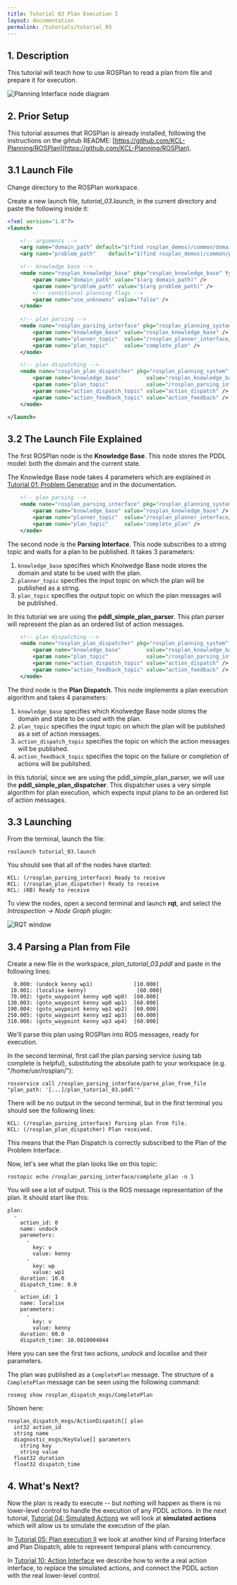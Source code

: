 ```yaml
---
title: Tutorial 03 Plan Execution I
layout: documentation
permalink: /tutorials/tutorial_03
---
```


## 1. Description

This tutorial will teach how to use ROSPlan to read a plan from file and prepare it for execution.

![Planning Interface node diagram](./tutorial_03.png)

## 2. Prior Setup

This tutorial assumes that ROSPlan is already installed, following the instructions on the gihtub README:
[https://github.com/KCL-Planning/ROSPlan](https://github.com/KCL-Planning/ROSPlan).

## 3.1 Launch File

Change directory to the  ROSPlan workspace.

Create a new launch file, *tutorial_03.launch*, in the current directory and paste the following inside it:

```xml
<?xml version="1.0"?>
<launch>

	<!-- arguments -->
	<arg name="domain_path"	default="$(find rosplan_demos)/common/domain_turtlebot.pddl" />
	<arg name="problem_path"	default="$(find rosplan_demos)/common/problem_turtlebot.pddl" />

	<!-- knowledge base -->
	<node name="rosplan_knowledge_base" pkg="rosplan_knowledge_base" type="knowledgeBase" respawn="false" output="screen">
		<param name="domain_path" value="$(arg domain_path)" />
		<param name="problem_path" value="$(arg problem_path)" />
		<!-- conditional planning flags -->
		<param name="use_unknowns" value="false" />
	</node>
	
	<!-- plan parsing -->
	<node name="rosplan_parsing_interface" pkg="rosplan_planning_system" type="pddl_simple_plan_parser" respawn="false" output="screen">
		<param name="knowledge_base" value="rosplan_knowledge_base" />
		<param name="planner_topic"  value="/rosplan_planner_interface/planner_output" />
		<param name="plan_topic"     value="complete_plan" />
	</node>

	<!-- plan dispatching -->
	<node name="rosplan_plan_dispatcher" pkg="rosplan_planning_system" type="pddl_simple_plan_dispatcher" respawn="false" output="screen">
		<param name="knowledge_base"        value="rosplan_knowledge_base" />
		<param name="plan_topic"            value="/rosplan_parsing_interface/complete_plan" />
		<param name="action_dispatch_topic" value="action_dispatch" />
		<param name="action_feedback_topic" value="action_feedback" />
	</node>

</launch>
```

## 3.2 The Launch File Explained

The first ROSPlan node is the **Knowledge Base**. This node stores the PDDL model: both the domain and the current state.

The Knowledge Base node takes 4 parameters which are explained in [Tutorial 01: Problem Generation](../01_problem_generation/turorial_01.mk) and in the documentation.

```xml
	<!-- plan parsing -->
	<node name="rosplan_parsing_interface" pkg="rosplan_planning_system" type="pddl_simple_plan_parser" respawn="false" output="screen">
		<param name="knowledge_base" value="rosplan_knowledge_base" />
		<param name="planner_topic"  value="/rosplan_planner_interface/planner_output" />
		<param name="plan_topic"     value="complete_plan" />
	</node>
```

The second node is the **Parsing Interface**. This node subscribes to a string topic and waits for a plan to be published. It takes 3 parameters:

1. `knowledge_base` specifies which Knolwedge Base node stores the domain and state to be used with the plan.
2. `planner_topic` specifies the input topic on which the plan will be published as a string.
3. `plan_topic` specifies the output topic on which the plan messages will be published.

In this tutorial we are using the **pddl_simple_plan_parser**. This plan parser will represent the plan as an ordered list of action messages.

```xml
	<!-- plan dispatching -->
	<node name="rosplan_plan_dispatcher" pkg="rosplan_planning_system" type="pddl_simple_plan_dispatcher" respawn="false" output="screen">
		<param name="knowledge_base"        value="rosplan_knowledge_base" />
		<param name="plan_topic"            value="/rosplan_parsing_interface/complete_plan" />
		<param name="action_dispatch_topic" value="action_dispatch" />
		<param name="action_feedback_topic" value="action_feedback" />
	</node>
```

The third node is the **Plan Dispatch**. This node implements a plan execution algorithm and takes 4 parameters:

1. `knowledge_base` specifies which Knolwedge Base node stores the domain and state to be used with the plan.
2. `plan_topic` specifies the input topic on which the plan will be published as a set of action messages.
3. `action_dispatch_topic` specifies the topic on which the action messages will be published.
3. `action_feedback_topic` specifies the topic on the failure or completion of actions will be published.

In this tutorial, since we are using the pddl_simple_plan_parser, we will use the **pddl_simple_plan_dispatcher**. This dispatcher uses a very simple algorithm for plan execution, which expects input plans to be an ordered list of action messages.

## 3.3 Launching

From the terminal, launch the file:

```
roslaunch tutorial_03.launch
```

You should see that all of the nodes have started:

```
KCL: (/rosplan_parsing_interface) Ready to receive
KCL: (/rosplan_plan_dispatcher) Ready to receive
KCL: (KB) Ready to receive
```

To view the nodes, open a second terminal and launch **rqt**, and select the *Introspection -> Node Graph* plugin:

![RQT window](./tutorial_03_rqt.png) 

## 3.4 Parsing a Plan from File

Create a new file in the workspace, *plan_tutorial_03.pddl* and paste in the following lines:

```
  0.000: (undock kenny wp1)             [10.000]
 10.001: (localise kenny)                [60.000]
 70.002: (goto_waypoint kenny wp0 wp0)  [60.000]
130.003: (goto_waypoint kenny wp0 wp1)  [60.000]
190.004: (goto_waypoint kenny wp1 wp2)  [60.000]
250.005: (goto_waypoint kenny wp2 wp3)  [60.000]
310.006: (goto_waypoint kenny wp3 wp4)  [60.000]
```

We'll parse this plan using ROSPlan into ROS messages, ready for execution.

In the second terminal, first call the plan parsing service (using tab complete is helpful), substituting the absolute path to your workspace (e.g. "/home/usr/rosplan/"):

```
rosservice call /rosplan_parsing_interface/parse_plan_from_file "plan_path: '[...]/plan_tutorial_03.pddl'"
```

There will be no output in the second terminal, but in the first terminal you should see the following lines:

```
KCL: (/rosplan_parsing_interface) Parsing plan from file.
KCL: (/rosplan_plan_dispatcher) Plan received.
```

This means that the Plan Dispatch is correctly subscribed to the Plan of the Problem Interface.

Now, let's see what the plan looks like on this topic:

```
rostopic echo /rosplan_parsing_interface/complete_plan -n 1
```

You will see a lot of output. This is the ROS message representation of the plan. It should start like this:

```
plan: 
  - 
    action_id: 0
    name: undock
    parameters: 
      - 
        key: v
        value: kenny
      - 
        key: wp
        value: wp1
    duration: 10.0
    dispatch_time: 0.0
  - 
    action_id: 1
    name: localise
    parameters: 
      - 
        key: v
        value: kenny
    duration: 60.0
    dispatch_time: 10.0010004044
```

Here you can see the first two actions, *undock* and *localise* and their parameters.

The plan was published as a `CompletePlan` message. The structure of a `CompletePlan` message can be seen using the following command:

```
rosmsg show rosplan_dispatch_msgs/CompletePlan
```

Shown here:

```
rosplan_dispatch_msgs/ActionDispatch[] plan
  int32 action_id
  string name
  diagnostic_msgs/KeyValue[] parameters
    string key
    string value
  float32 duration
  float32 dispatch_time
```

## 4. What's Next?

Now the plan is ready to execute -- but nothing will happen as there is no lower-level control to handle the execution of any PDDL actions. In the next tutorial, [Tutorial 04: Simulated Actions](tutorial_04) we will look at **simulated actions** which will allow us to simulate the execution of the plan.

In [Tutorial 05: Plan execution II](tutorial_05) we look at another kind of Parsing Interface and Plan Dispatch, able to represent temporal plans with concurrency.

In [Tutorial 10: Action Interface](tutorial_10) we describe how to write a real action interface, to replace the simulated actions, and connect the PDDL action with the real lower-level control.
